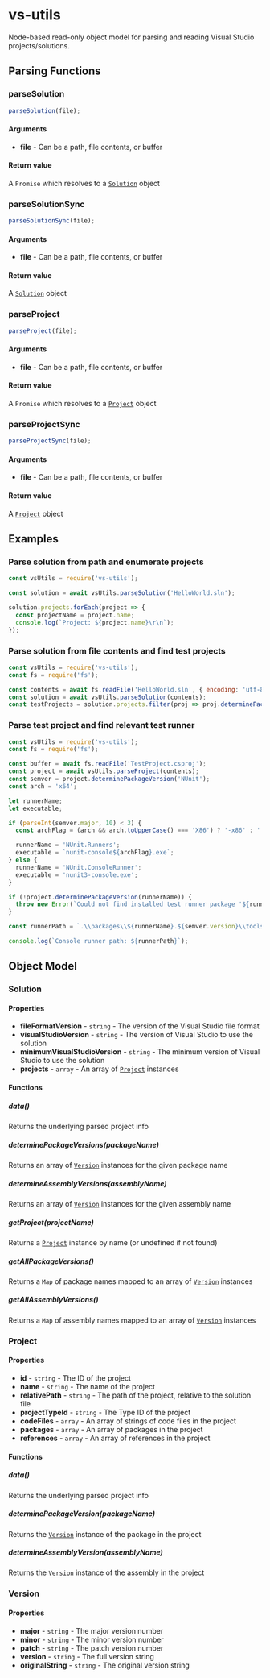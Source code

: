 # vs-utils
Node-based read-only object model for parsing and reading Visual Studio projects/solutions.

## Parsing Functions
### parseSolution
```js
parseSolution(file);
```

#### Arguments
- **file** - Can be a path, file contents, or buffer

#### Return value
A `Promise` which resolves to a [`Solution`](#solution) object


### parseSolutionSync
```js
parseSolutionSync(file);
```

#### Arguments
- **file** - Can be a path, file contents, or buffer

#### Return value
A [`Solution`](#solution) object


### parseProject
```js
parseProject(file);
```

#### Arguments
- **file** - Can be a path, file contents, or buffer

#### Return value
A `Promise` which resolves to a [`Project`](#project) object


### parseProjectSync
```js
parseProjectSync(file);
```

#### Arguments
- **file** - Can be a path, file contents, or buffer

#### Return value
A [`Project`](#project) object



## Examples
### Parse solution from path and enumerate projects
```js
const vsUtils = require('vs-utils');

const solution = await vsUtils.parseSolution('HelloWorld.sln');

solution.projects.forEach(project => {
  const projectName = project.name;
  console.log(`Project: ${project.name}\r\n`);
});
```

### Parse solution from file contents and find test projects
```js
const vsUtils = require('vs-utils');
const fs = require('fs');

const contents = await fs.readFile('HelloWorld.sln', { encoding: 'utf-8' });
const solution = await vsUtils.parseSolution(contents);
const testProjects = solution.projects.filter(proj => proj.determinePackageVersion('NUnit'));
```

### Parse test project and find relevant test runner
```js
const vsUtils = require('vs-utils');
const fs = require('fs');

const buffer = await fs.readFile('TestProject.csproj');
const project = await vsUtils.parseProject(contents);
const semver = project.determinePackageVersion('NUnit');
const arch = 'x64';

let runnerName;
let executable;

if (parseInt(semver.major, 10) < 3) {
  const archFlag = (arch && arch.toUpperCase() === 'X86') ? '-x86' : '';

  runnerName = 'NUnit.Runners';
  executable = `nunit-console${archFlag}.exe`;
} else {
  runnerName = 'NUnit.ConsoleRunner';
  executable = 'nunit3-console.exe';
}

if (!project.determinePackageVersion(runnerName)) {
  throw new Error(`Could not find installed test runner package '${runnerName}' of version ${semver} in project '${project.name}'`);
}

const runnerPath = `.\\packages\\${runnerName}.${semver.version}\\tools\\${executable}`;

console.log(`Console runner path: ${runnerPath}`);
```

## Object Model

### Solution
#### Properties

- **fileFormatVersion** - `string` - The version of the Visual Studio file format
- **visualStudioVersion** - `string` - The version of Visual Studio to use the solution
- **minimumVisualStudioVersion** - `string` - The minimum version of Visual Studio to use the solution
- **projects** - `array` - An array of [`Project`](#project) instances

#### Functions

##### data()
Returns the underlying parsed project info
##### determinePackageVersions(packageName)
Returns an array of [`Version`](#version) instances for the given package name
##### determineAssemblyVersions(assemblyName)
Returns an array of [`Version`](#version) instances for the given assembly name
##### getProject(projectName)
Returns a [`Project`](#project) instance by name (or undefined if not found)
##### getAllPackageVersions()
Returns a `Map` of package names mapped to an array of [`Version`](#version) instances
##### getAllAssemblyVersions()
Returns a `Map` of assembly names mapped to an array of [`Version`](#version) instances

### Project
#### Properties

- **id** - `string` - The ID of the project
- **name** - `string` - The name of the project
- **relativePath** - `string` - The path of the project, relative to the solution file
- **projectTypeId** - `string` - The Type ID of the project
- **codeFiles** - `array` - An array of strings of code files in the project
- **packages** - `array` - An array of packages in the project
- **references** - `array` - An array of references in the project

#### Functions

##### data()
Returns the underlying parsed project info
##### determinePackageVersion(packageName)
Returns the [`Version`](#version) instance of the package in the project
##### determineAssemblyVersion(assemblyName)
Returns the [`Version`](#version) instance of the assembly in the project

### Version
#### Properties

- **major** - `string` - The major version number
- **minor** - `string` - The minor version number
- **patch** - `string` - The patch version number
- **version** - `string` - The full version string
- **originalString** - `string` - The original version string
